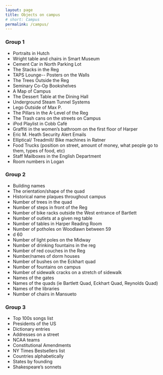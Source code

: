 ```yaml
---
layout: page
title: Objects on campus
# short: Campus
permalink: /campus/
---
```


### Group 1

- Portraits in Hutch
- Wright table and chairs in Smart Museum
- Cement Car in North Parking Lot
- The Stacks in the Reg
- TAPS Lounge-- Posters on the Walls
- The Trees Outside the Reg
- Seminary Co-Op Bookshelves
- A Map of Campus
- The Dessert Table at the Dining Hall
- Underground Steam Tunnel Systems
- Lego Outside of Max P.
- The Pillars in the A-Level of the Reg
- The Trash cans on the streets on Campus
- iPod Playlist in Cobb Café
- Graffiti in the women’s bathroom on the first floor of Harper
- Eric M. Heath Security Alert Emails
- Elliptical/ Treadmill/ Bike machines in Ratner
- Food Trucks (position on street, amount of money, what people go to them, types of food, etc)
- Staff Mailboxes in the English Department
- Room numbers in Logan

### Group 2

- Building names
- The orientation/shape of the quad
- Historical name plaques throughout campus
- Number of trees in the quad
- Number of steps in front of the Reg
- Number of bike racks outside the West entrance of Bartlett
- Number of outlets at a given reg table
- Number of tables in Harper Reading Room
- Number of potholes on Woodlawn between 59
- d 60
- Number of light poles on the Midway
- Number of drinking fountains in the reg
- Number of red couches in the Reg
- Number/names of dorm houses
- Number of bushes on the Eckhart quad
- Number of fountains on campus
- Number of sidewalk cracks on a stretch of sidewalk
- Names of the gates
- Names of the quads (ie Bartlett Quad, Eckhart Quad, Reynolds Quad)
- Names of the libraries
- Number of chairs in Mansueto

### Group 3

- Top 100s songs list
- Presidents of the US
- Dictionary entries
- Addresses on a street
- NCAA teams
- Constitutional Amendments
- NY Times Bestsellers list
- Countries alphabetically
- States by founding
- Shakespeare’s sonnets

